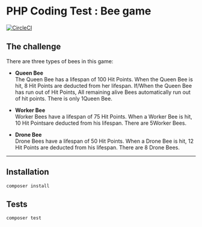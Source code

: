 
# PHP Coding Test : Bee game

[![CircleCI](https://circleci.com/gh/clobee/BeeGame-php.svg?style=svg)](https://circleci.com/gh/clobee/BeeGame-php)

## The challenge

There are three types of bees in this game:

- **Queen Bee**  
    The Queen Bee has a lifespan of 100 Hit Points.
    When the Queen Bee is hit, 8 Hit Points are deducted from her lifespan.
    If/When the Queen Bee has run out of Hit Points, All remaining alive Bees automatically run out of hit points.
    There is only 1Queen Bee.

- **Worker Bee**  
    Worker Bees have a lifespan of 75 Hit Points.
    When a Worker Bee is hit, 10 Hit Pointsare deducted from his lifespan.
    There are 5Worker Bees.

- **Drone Bee**  
    Drone Bees have a lifespan of 50 Hit Points.
    When a Drone Bee is hit, 12 Hit Points are deducted from his lifespan.
    There are 8 Drone Bees.

______________


## Installation

`composer install`

## Tests

`composer test`
